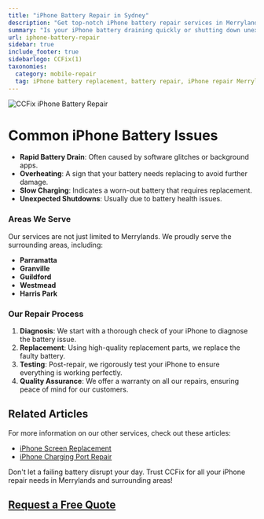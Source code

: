 ```yaml
---
title: "iPhone Battery Repair in Sydney"
description: "Get top-notch iPhone battery repair services in Merrylands and surrounding areas with CCFix. Expert technicians, affordable prices, and fast service. Contact us for a free quote today!"
summary: "Is your iPhone battery draining quickly or shutting down unexpectedly? If you are in Merrylands or surrounding areas, CCFix is your go-to solution for fast, reliable, and affordable iPhone battery repair. Our expert technicians are skilled in handling all iPhone models, ensuring your device gets the best care possible."
url: iphone-battery-repair
sidebar: true
include_footer: true
sidebarlogo: CCFix(1)
taxonomies:
  category: mobile-repair
  tag: iPhone battery replacement, battery repair, iPhone repair Merrylands
---
```

![CCFix iPhone Battery Repair](/images/CCFix-iphone-battery-repair.webp?height=20 "Get your iPhone battery repaired at CCFix in Merrylands. High-quality service at affordable prices.")

# Common iPhone Battery Issues

- **Rapid Battery Drain**: Often caused by software glitches or background apps.
- **Overheating**: A sign that your battery needs replacing to avoid further damage.
- **Slow Charging**: Indicates a worn-out battery that requires replacement.
- **Unexpected Shutdowns**: Usually due to battery health issues.

### Areas We Serve

Our services are not just limited to Merrylands. We proudly serve the surrounding areas, including:

- **Parramatta**
- **Granville**
- **Guildford**
- **Westmead**
- **Harris Park**

### Our Repair Process

1. **Diagnosis**: We start with a thorough check of your iPhone to diagnose the battery issue.
2. **Replacement**: Using high-quality replacement parts, we replace the faulty battery.
3. **Testing**: Post-repair, we rigorously test your iPhone to ensure everything is working perfectly.
4. **Quality Assurance**: We offer a warranty on all our repairs, ensuring peace of mind for our customers.


## Related Articles

For more information on our other services, check out these articles:

- [iPhone Screen Replacement](https://ccfix.com.au/iphone-screen-replacement-sydney/)
- [iPhone Charging Port Repair](https://ccfix.com.au/iphone-charging-port-repair/)


Don't let a failing battery disrupt your day. Trust CCFix for all your iPhone repair needs in Merrylands and surrounding areas!


 ## [Request a Free Quote](https://form.jotform.com/241402975332857)

